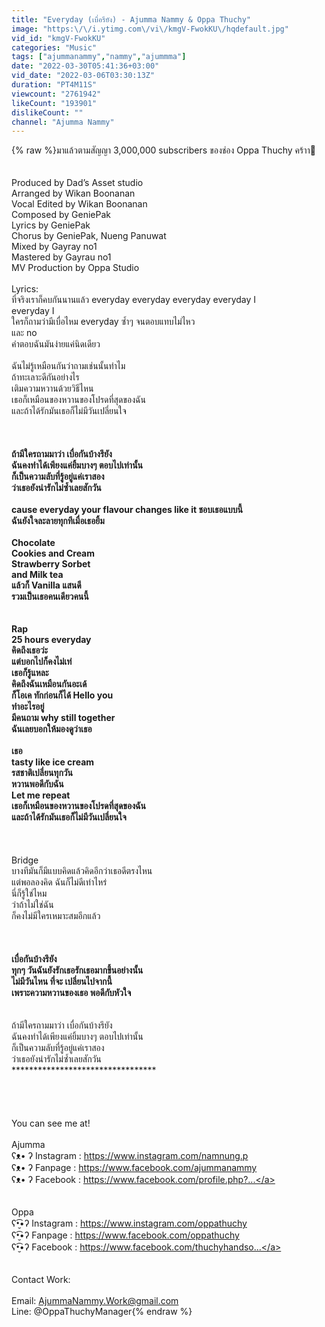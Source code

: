 ```yaml
---
title: "Everyday (เบื่อรึยัง) - Ajumma Nammy & Oppa Thuchy"
image: "https:\/\/i.ytimg.com\/vi\/kmgV-FwokKU\/hqdefault.jpg"
vid_id: "kmgV-FwokKU"
categories: "Music"
tags: ["ajummanammy","nammy","ajummma"]
date: "2022-03-30T05:41:36+03:00"
vid_date: "2022-03-06T03:30:13Z"
duration: "PT4M11S"
viewcount: "2761942"
likeCount: "193901"
dislikeCount: ""
channel: "Ajumma Nammy"
---
```

{% raw %}มาแล้วตามสัญญา 3,000,000 subscribers ของช่อง Oppa Thuchy คร้าา💝<br /><br /><br />Produced by Dad’s Asset studio<br />Arranged by Wikan Boonanan<br />Vocal Edited by Wikan Boonanan<br />Composed by GeniePak<br />Lyrics by GeniePak<br />Chorus by GeniePak, Nueng Panuwat <br />Mixed by Gayray no1<br />Mastered by Gayrau no1 <br />MV Production by Oppa Studio<br /><br />Lyrics:<br />ที่จริงเราก็คบกันนานแล้ว everyday everyday everyday everyday I<br />everyday I<br />ใครก็ถามว่ามีเบื่อไหม everyday ซ้ำๆ จนตอบแทบไม่ไหว<br />และ no<br />คำตอบฉันมันง่ายแค่นิดเดียว<br /><br />ฉันไม่รู้เหมือนกันว่าถามเช่นนั้นทำไม<br />ถ้าทะเลาะดีกันอย่างไร<br />เติมความหวานด้วยวิธีไหน<br />เธอก็เหมือนของหวานของโปรดที่สุดของฉัน<br />และถ้าได้รักมันเธอก็ไม่มีวันเปลี่ยนใจ<br /><br /><br />**<br />ถ้ามีใครถามมาว่า เบื่อกันบ้างรึยัง<br />ฉันคงทำได้เพียงแค่ยิ้มบางๆ ตอบไปเท่านั้น<br />ก็เป็นความลับที่รู้อยู่แค่เราสอง<br />ว่าเธอยังน่ารักไม่ซ้ำเลยสักวัน<br /><br />cause everyday your flavour changes like it ชอบเธอแบบนี้<br />ฉันยังใจละลายทุกทีเมื่อเธอยิ้ม<br /><br />Chocolate<br />Cookies and Cream<br />Strawberry Sorbet <br />and Milk tea<br />แล้วก็ Vanilla แสนดี<br />รวมเป็นเธอคนเดียวคนนี้<br /> <br /><br />Rap<br />25 hours everyday<br />คิดถึงเธอว่ะ<br />แต่บอกไปก็คงไม่เท่<br />เธอก็รู้แหละ <br />คิดถึงฉันเหมือนกันอะเด้<br />ก็โอเค ทักก่อนก็ได้ Hello you<br />ทำอะไรอยู่<br />มีคนถาม why still together<br />ฉันเลยบอกให้มองดูว่าเธอ<br /><br />เธอ<br />tasty like ice cream<br />รสชาติเปลี่ยนทุกวัน<br />หวานพอดีกับฉัน<br />Let me repeat<br />เธอก็เหมือนของหวานของโปรดที่สุดของฉัน<br />และถ้าได้รักมันเธอก็ไม่มีวันเปลี่ยนใจ<br /><br />**<br /><br />Bridge<br />บางทีมันก็มีแบบคิดแล้วคิดอีกว่าเธอดีตรงไหน<br />แต่พอลองคิด ฉันก็ไม่ดีเท่าไหร่<br />นี่ก็รู้ใช่ไหม<br />ว่าถ้าไม่ใช่ฉัน<br />ก็คงไม่มีใครเหมาะสมอีกแล้ว<br /><br /><br />**<br />เบื่อกันบ้างรึยัง<br />ทุกๆ วันฉันยังรักเธอรักเธอมากขึ้นอย่างนั้น<br />ไม่มีวันไหน ที่จะ เปลี่ยนไปจากนี้<br />เพราะความหวานของเธอ พอดีกับหัวใจ<br /><br />**<br />ถ้ามีใครถามมาว่า เบื่อกันบ้างรึยัง<br />ฉันคงทำได้เพียงแค่ยิ้มบางๆ ตอบไปเท่านั้น<br />ก็เป็นความลับที่รู้อยู่แค่เราสอง<br />ว่าเธอยังน่ารักไม่ซ้ำเลยสักวัน<br />*********************************<br /><br /><br /><br /><br />You can see me at!<br /><br />Ajumma<br />ʕᴥ• ʔ    Instagram : <a rel="nofollow" target="blank" href="https://www.instagram.com/namnung.p">https://www.instagram.com/namnung.p</a><br />ʕᴥ• ʔ    Fanpage : <a rel="nofollow" target="blank" href="https://www.facebook.com/ajummanammy">https://www.facebook.com/ajummanammy</a><br />ʕᴥ• ʔ    Facebook : <a rel="nofollow" target="blank" href="https://www.facebook.com/profile.php?...">https://www.facebook.com/profile.php?...</a><br /><br /><br />Oppa<br />ʕ•̮͡•ʔ     Instagram : <a rel="nofollow" target="blank" href="https://www.instagram.com/oppathuchy">https://www.instagram.com/oppathuchy</a><br />ʕ•̮͡•ʔ     Fanpage : <a rel="nofollow" target="blank" href="https://www.facebook.com/oppathuchy">https://www.facebook.com/oppathuchy</a><br />ʕ•̮͡•ʔ     Facebook : <a rel="nofollow" target="blank" href="https://www.facebook.com/thuchyhandso...">https://www.facebook.com/thuchyhandso...</a><br /><br /><br />Contact Work:<br /><br />Email: AjummaNammy.Work@gmail.com<br />Line: @OppaThuchyManager{% endraw %}
